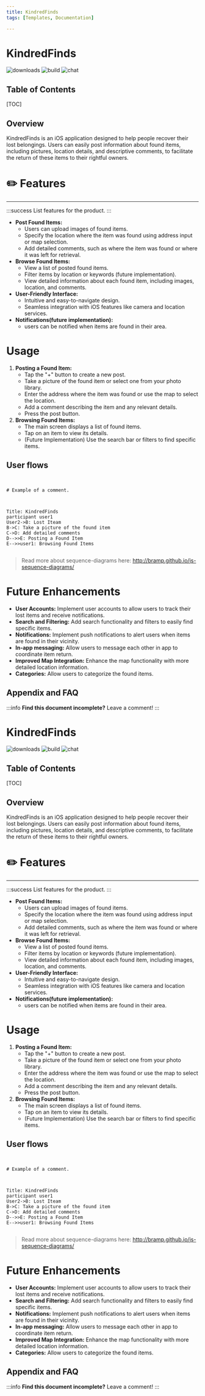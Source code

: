```yaml
---
title: KindredFinds
tags: [Templates, Documentation]

---
```



KindredFinds 
===
![downloads](https://img.shields.io/github/downloads/atom/atom/total.svg)
![build](https://img.shields.io/appveyor/ci/:user/:repo.svg)
![chat](https://img.shields.io/discord/:serverId.svg)

## Table of Contents

[TOC]

## Overview

KindredFinds is an iOS application designed to help people recover their lost belongings. Users can easily post information about found items, including pictures, location details, and descriptive comments, to facilitate the return of these items to their rightful owners.

# :pencil2:  Features
---
:::success
List features for the product.
:::

* **Post Found Items:**
    * Users can upload images of found items.
    * Specify the location where the item was found using address input or map selection.
    * Add detailed comments, such as where the item was found or where it was left for retrieval.
* **Browse Found Items:**
    * View a list of posted found items.
    * Filter items by location or keywords (future implementation).
    * View detailed information about each found item, including images, location, and comments.
* **User-Friendly Interface:**
    * Intuitive and easy-to-navigate design.
    * Seamless integration with iOS features like camera and location services.
* **Notifications(future implementation):**
    * users can be notified when items are found in their area.


# Usage

1.  **Posting a Found Item:**
    * Tap the "+" button to create a new post.
    * Take a picture of the found item or select one from your photo library.
    * Enter the address where the item was found or use the map to select the location.
    * Add a comment describing the item and any relevant details.
    * Press the post button.
2.  **Browsing Found Items:**
    * The main screen displays a list of found items.
    * Tap on an item to view its details.
    * (Future Implementation) Use the search bar or filters to find specific items.

User flows
---
```sequence


# Example of a comment.



Title: KindredFinds
participant user1
User2->B: Lost Iteam
B->C: Take a picture of the found item
C->D: Add detailed comments
D-->>E: Posting a Found Item
E-->>user1: Browsing Found Items


```

> Read more about sequence-diagrams here: http://bramp.github.io/js-sequence-diagrams/

# Future Enhancements

* **User Accounts:** Implement user accounts to allow users to track their lost items and receive notifications.
* **Search and Filtering:** Add search functionality and filters to easily find specific items.
* **Notifications:** Implement push notifications to alert users when items are found in their vicinity.
* **In-app messaging:** Allow users to message each other in app to coordinate item return.
* **Improved Map Integration:** Enhance the map functionality with more detailed location information.
* **Categories:** Allow users to categorize the found items.




## Appendix and FAQ

:::info
**Find this document incomplete?** Leave a comment!
:::



KindredFinds 
===
![downloads](https://img.shields.io/github/downloads/atom/atom/total.svg)
![build](https://img.shields.io/appveyor/ci/:user/:repo.svg)
![chat](https://img.shields.io/discord/:serverId.svg)

## Table of Contents

[TOC]

## Overview

KindredFinds is an iOS application designed to help people recover their lost belongings. Users can easily post information about found items, including pictures, location details, and descriptive comments, to facilitate the return of these items to their rightful owners.

# :pencil2:  Features
---
:::success
List features for the product.
:::

* **Post Found Items:**
    * Users can upload images of found items.
    * Specify the location where the item was found using address input or map selection.
    * Add detailed comments, such as where the item was found or where it was left for retrieval.
* **Browse Found Items:**
    * View a list of posted found items.
    * Filter items by location or keywords (future implementation).
    * View detailed information about each found item, including images, location, and comments.
* **User-Friendly Interface:**
    * Intuitive and easy-to-navigate design.
    * Seamless integration with iOS features like camera and location services.
* **Notifications(future implementation):**
    * users can be notified when items are found in their area.


# Usage

1.  **Posting a Found Item:**
    * Tap the "+" button to create a new post.
    * Take a picture of the found item or select one from your photo library.
    * Enter the address where the item was found or use the map to select the location.
    * Add a comment describing the item and any relevant details.
    * Press the post button.
2.  **Browsing Found Items:**
    * The main screen displays a list of found items.
    * Tap on an item to view its details.
    * (Future Implementation) Use the search bar or filters to find specific items.

User flows
---
```sequence


# Example of a comment.



Title: KindredFinds
participant user1
User2->B: Lost Iteam
B->C: Take a picture of the found item
C->D: Add detailed comments
D-->>E: Posting a Found Item
E-->>user1: Browsing Found Items


```

> Read more about sequence-diagrams here: http://bramp.github.io/js-sequence-diagrams/

# Future Enhancements

* **User Accounts:** Implement user accounts to allow users to track their lost items and receive notifications.
* **Search and Filtering:** Add search functionality and filters to easily find specific items.
* **Notifications:** Implement push notifications to alert users when items are found in their vicinity.
* **In-app messaging:** Allow users to message each other in app to coordinate item return.
* **Improved Map Integration:** Enhance the map functionality with more detailed location information.
* **Categories:** Allow users to categorize the found items.




## Appendix and FAQ

:::info
**Find this document incomplete?** Leave a comment!
:::


